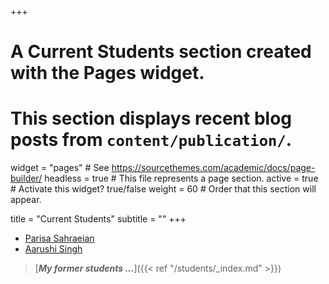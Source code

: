 +++
# A Current Students section created with the Pages widget.
# This section displays recent blog posts from `content/publication/`.

widget = "pages"  # See https://sourcethemes.com/academic/docs/page-builder/
headless = true  # This file represents a page section.
active = true  # Activate this widget? true/false
weight = 60  # Order that this section will appear.

title = "Current Students"
subtitle = ""
+++
* [Parisa Sahraeian](https://www.linkedin.com/in/parisa-sahraeian-950a47143/)
* [Aarushi Singh](https://www.linkedin.com/in/aarushi-singh-1a37a3194/)
> [***My former students ...***]({{< ref "/students/_index.md" >}})
